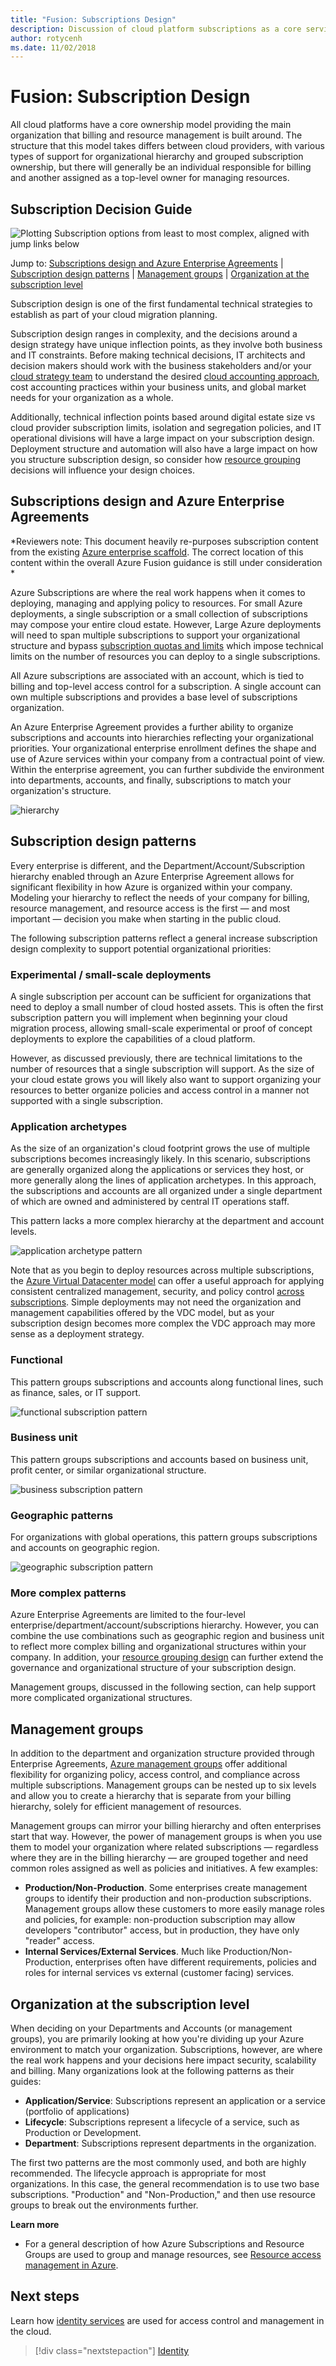 ```yaml
---
title: "Fusion: Subscriptions Design" 
description: Discussion of cloud platform subscriptions as a core service in Azure migrations
author: rotycenh
ms.date: 11/02/2018
---
```


# Fusion: Subscription Design

All cloud platforms have a core ownership model providing the main organization that billing and resource management is built around. The structure that this model takes differs between cloud providers, with various types of support for
organizational hierarchy and grouped subscription ownership, but there will generally be an individual responsible for billing and another assigned as a top-level owner for managing resources.

## Subscription Decision Guide

![Plotting Subscription options from least to most complex, aligned with jump links below](../../_images/discovery-guides/discovery-guide-subscriptions.png)

Jump to: [Subscriptions design and Azure Enterprise Agreements](#subscriptions-design-and-azure-enterprise-agreements) | [Subscription design patterns](#subscription-design-patterns) | [Management groups](#management-groups) | [Organization at the subscription level](#organization-at-the-subscription-level)

Subscription design is one of the first fundamental technical strategies to establish as part of your cloud migration planning. 

Subscription design ranges in complexity, and the decisions around a design strategy have unique inflection points, as they involve both business and IT constraints. Before making technical decisions, IT architects and decision makers should work with the business stakeholders and/or your [cloud strategy team](../../culture-strategy/what-is-a-cloud-strategy-team.md) to understand the desired [cloud accounting approach](../../business-strategy/cloud-accounting.md), cost accounting practices within your business units, and global market needs for your organization as a whole. 

Additionally, technical inflection points based around digital estate size vs cloud provider subscription limits, isolation and segregation policies, and IT operational divisions will have a large impact on your subscription design. Deployment structure and automation will also have a large impact on how you structure subscription design, so consider how [resource grouping](../resource-grouping/overview.md) decisions will influence your design choices.

## Subscriptions design and Azure Enterprise Agreements 

*Reviewers note: This document heavily re-purposes subscription content from the existing [Azure enterprise scaffold](../../appendix/azure-scaffold.md). The correct location of this content within the overall Azure Fusion guidance is still under consideration *

Azure Subscriptions are where the real work happens when it comes to deploying, managing and applying policy to resources. For small Azure deployments, a single subscription or a small collection of subscriptions may compose your entire cloud estate. However, Large Azure deployments will need to span multiple subscriptions to support your organizational structure and bypass [subscription quotas and limits](https://docs.microsoft.com/en-us/azure/azure-subscription-service-limits) which impose technical limits on the number of resources you can deploy to a single subscriptions. 

All Azure subscriptions are associated with an account, which is tied to billing and top-level access control for a subscription. A single account can own multiple subscriptions and provides a base level of subscriptions organization.

An Azure Enterprise Agreement provides a further ability to organize subscriptions and accounts into hierarchies reflecting your organizational priorities. Your organizational enterprise enrollment defines the shape and use of Azure services within your company from a contractual point of view. Within the enterprise agreement, you can further subdivide the environment into departments, accounts, and finally, subscriptions to match your organization's structure.

![hierarchy](../../_images/infra-subscriptions/agreement.png)

## Subscription design patterns

Every enterprise is different, and the Department/Account/Subscription hierarchy enabled through an Azure Enterprise Agreement allows for significant flexibility in how Azure is organized within your company. Modeling your hierarchy to reflect the needs of your company for billing, resource management, and resource access is the first — and most important — decision you make when starting in the public cloud.

The following subscription patterns reflect a general increase subscription design complexity to support potential organizational priorities:

### Experimental / small-scale deployments

A single subscription per account can be sufficient for organizations that need to deploy a small number of cloud hosted assets. This is often the first subscription pattern you will implement when beginning your cloud migration process, allowing small-scale experimental or proof of concept deployments to explore the capabilities of a cloud platform.

However, as discussed previously, there are technical limitations to the number of resources that a single subscription will support. As the size of your cloud estate grows you will likely also want to support organizing your resources to better organize policies and access control in a manner not supported with a single subscription.

### Application archetypes

As the size of an organization's cloud footprint grows the use of multiple subscriptions becomes increasingly likely. In this scenario, subscriptions are generally organized along the applications or services they host, or more generally along the lines of application archetypes. In this approach, the subscriptions and accounts are all organized under a single department  of which are owned and administered by central IT operations staff. 

This pattern lacks a more complex hierarchy at the department and account levels.  

![application archetype pattern](../../_images/infra-subscriptions/application.png)

Note that as you begin to deploy resources across multiple subscriptions, the [Azure Virtual Datacenter model](../virtual-datacenter/overview.md) can offer a useful approach for applying consistent centralized management, security, and policy control [across subscriptions](vdc-subscriptions.md). Simple deployments may not need the organization and management capabilities offered by the VDC model, but as your subscription design becomes more complex the VDC approach may more sense as a deployment strategy.

### Functional

This pattern groups subscriptions and accounts along functional lines, such as finance, sales, or IT support. 

![functional subscription pattern](../../_images/infra-subscriptions/functional.png)

### Business unit

This pattern groups subscriptions and accounts based on business unit, profit center, or similar organizational structure.

![business subscription pattern](../../_images/infra-subscriptions/business.png)

### Geographic patterns

For organizations with global operations, this pattern groups subscriptions and accounts on geographic region.  

![geographic subscription pattern](../../_images/infra-subscriptions/geographic.png)

### More complex patterns

Azure Enterprise Agreements are limited to the four-level enterprise/department/account/subscriptions hierarchy. However, you can combine the use combinations such as geographic region and business unit to reflect more complex billing and organizational structures within your company. In addition, your [resource grouping design](../resource-grouping/overview.md) can further extend the governance and organizational structure of your subscription design.

Management groups, discussed in the following section, can help support more complicated organizational structures.

## Management groups

In addition to the department and organization structure provided through Enterprise Agreements, [Azure management groups](https://docs.microsoft.com/en-us/azure/governance/management-groups/index) offer additional flexibility for organizing policy, access control, and compliance across multiple subscriptions. Management groups can be nested up to six levels and allow you to create a hierarchy that is separate from your billing hierarchy, solely for efficient management of resources. 

Management groups can mirror your billing hierarchy and often enterprises start that way. However, the power of management groups is when you use them to model your organization where related subscriptions &mdash; regardless where they are in the billing hierarchy &mdash; are grouped together and need common roles assigned as well as policies and initiatives. A few examples:

* **Production/Non-Production**. Some enterprises create management groups to identify their production and non-production subscriptions. Management groups allow these customers to more easily manage roles and policies, for example: non-production subscription may allow developers "contributor" access, but in production, they have only "reader" access.
* **Internal Services/External Services**. Much like Production/Non-Production, enterprises often have different requirements, policies and roles for internal services vs external (customer facing) services.

## Organization at the subscription level

When deciding on your Departments and Accounts (or management groups), you are primarily looking at how you're dividing up your Azure environment to match your organization. Subscriptions, however, are where the real work happens and your decisions here impact security, scalability and billing.  Many organizations look at the following patterns as their guides:

* **Application/Service**: Subscriptions represent an application or a service (portfolio of applications)
* **Lifecycle**: Subscriptions represent a lifecycle of a service, such as Production or Development.
* **Department**: Subscriptions represent departments in the organization.

The first two patterns are the most commonly used, and both are highly recommended. The lifecycle approach is appropriate for most organizations. In this case, the general recommendation is to use two base subscriptions. "Production" and "Non-Production," and then use resource groups to break out the environments further.

**Learn more**

-   For a general description of how Azure Subscriptions and Resource Groups are used to
    group and manage resources, see [Resource access management in
    Azure](../../getting-started/azure-resource-access.md).


## Next steps

Learn how [identity services](../identity/overview.md) are used for access control and management in the cloud.

> [!div class="nextstepaction"]
> [Identity](../identity/overview.md)


